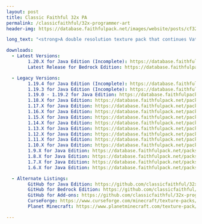 ```yaml
---
layout: post
title: Classic Faithful 32x PA
permalink: /classicfaithful/32x-programmer-art
header-img: https://database.faithfulpack.net/images/website/posts/cf32x/cf32pa_banner.jpg

long_text: "<strong>A double resolution texture pack that continues Vattic’s original Faithful 32x32 pack with the classic textures.</strong> <br><br>All the way back in 2010, Vattic created some of the first textures in what would become the Faithful 32x32 texture pack. In the following years, it exploded in popularity, but in 2016, Vattic disappeared from the internet, leaving his pack behind. While the textures might have changed and the principles of upscaling textures completely shifted from Vattic’s original Faithful style under the leadership of Kraineff and later the Compliance / Faithful Administration, this is where Classic Faithful PA came in. <br><br>Classic Faithful, formerly named the Emulated Vattic Textures or “EM” project, attempts to answer the question “what if Vattic never left Faithful”. Through hours of extracting layers from 10 year old PSD files, reverse engineering why certain decisions were made, and reapplying those techniques to 1.9+ textures, we’ve gotten pretty close to answering that question. Not only is our fully updated programmer art based pack available, but also Jappa versions of those packs, almost as if Vattic had continued through the texture update, remaking everything that changed. <br><br>So, if you want a blast to the past, here’s the downloads for many legacy versions as well as the latest releases."

downloads:
  - Latest Versions:
        1.20.X for Java Edition (Incomplete): https://database.faithfulpack.net/packs/Classic-32x-Java/Programmer%20Art/Classic%20Faithful%2032x%20Programmer%20Art%20-%201.20.1.zip
        Latest Release for Bedrock Edition: https://database.faithfulpack.net/packs/Classic-32x-Bedrock/Programmer%20Art/Classic%20Faithful%2032x%20Programmer%20Art%20-%201.19.mcpack

  - Legacy Versions:
        1.19.4 for Java Edition (Incomplete): https://database.faithfulpack.net/packs/Classic-32x-Java/Programmer%20Art/Classic%20Faithful%2032x%20Programmer%20Art%20-%201.19.4.zip
        1.19.3 for Java Edition (Incomplete): https://database.faithfulpack.net/packs/Classic-32x-Java/Programmer%20Art/Classic%20Faithful%2032x%20Programmer%20Art%20-%201.19.3.zip
        1.19.0 - 1.19.2 for Java Edition: https://database.faithfulpack.net/packs/Classic-32x-Java/Programmer%20Art/Classic%20Faithful%2032x%20Programmer%20Art%20-%201.19.2.zip
        1.18.X for Java Edition: https://database.faithfulpack.net/packs/Classic-32x-Java/Programmer%20Art/Classic%20Faithful%2032x%20Programmer%20Art%20-%201.18.2.zip
        1.17.X for Java Edition: https://database.faithfulpack.net/packs/Classic-32x-Java/Programmer%20Art/Classic%20Faithful%2032x%20Programmer%20Art%20-%201.17.1.zip
        1.16.X for Java Edition: https://database.faithfulpack.net/packs/Classic-32x-Java/Programmer%20Art/Classic%20Faithful%2032x%20Programmer%20Art%20-%201.16.5.zip
        1.15.X for Java Edition: https://database.faithfulpack.net/packs/Classic-32x-Java/Programmer%20Art/Classic%20Faithful%2032x%20Programmer%20Art%20-%201.15.2.zip
        1.14.X for Java Edition: https://database.faithfulpack.net/packs/Classic-32x-Java/Programmer%20Art/Classic%20Faithful%2032x%20Programmer%20Art%20-%201.14.4.zip
        1.13.X for Java Edition: https://database.faithfulpack.net/packs/Classic-32x-Java/Programmer%20Art/Classic%20Faithful%2032x%20Programmer%20Art%20-%201.13.2.zip
        1.12.X for Java Edition: https://database.faithfulpack.net/packs/Classic-32x-Java/Programmer%20Art/Classic%20Faithful%2032x%20Programmer%20Art%20-%201.12.2.zip
        1.11.X for Java Edition: https://database.faithfulpack.net/packs/Classic-32x-Java/Programmer%20Art/Classic%20Faithful%2032x%20Programmer%20Art%20-%201.11.2.zip
        1.10.X for Java Edition: https://database.faithfulpack.net/packs/Classic-32x-Java/Programmer%20Art/Classic%20Faithful%2032x%20Programmer%20Art%20-%201.10.2.zip
        1.9.X for Java Edition: https://database.faithfulpack.net/packs/Classic-32x-Java/Programmer%20Art/Classic%20Faithful%2032x%20Programmer%20Art%20-%201.9.4.zip
        1.8.X for Java Edition: https://database.faithfulpack.net/packs/Classic-32x-Java/Programmer%20Art/Classic%20Faithful%2032x%20Programmer%20Art%20-%201.8.9.zip
        1.7.X for Java Edition: https://database.faithfulpack.net/packs/Classic-32x-Java/Programmer%20Art/Classic%20Faithful%2032x%20Programmer%20Art%20-%201.7.10.zip
        1.6.X for Java Edition: https://database.faithfulpack.net/packs/Classic-32x-Java/Programmer%20Art/Classic%20Faithful%2032x%20Programmer%20Art%20-%201.6.4.zip

  - Alternate Listings:
        GitHub for Java Edition: https://github.com/classicfaithful/32x-programmer-art
        GitHub for Bedrock Edition: https://github.com/classicfaithful/32x-programmer-art-bedrock
        GitHub for Add-ons: https://github.com/classicfaithful/32x-programmer-art-add-ons
        CurseForge: https://www.curseforge.com/minecraft/texture-packs/classic-faithful-32x-pa
        Planet Minecraft: https://www.planetminecraft.com/texture-pack/classic-faithful-32x-pa

---
```

